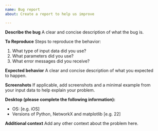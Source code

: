 ```yaml
---
name: Bug report
about: Create a report to help us improve

---
```


**Describe the bug**
A clear and concise description of what the bug is.

**To Reproduce**
Steps to reproduce the behavior:
1. What type of input data did you use?
2. What parameters did you use?
3. What error messages did you receive?

**Expected behavior**
A clear and concise description of what you expected to happen.

**Screenshots**
If applicable, add screenshots and a minimal example from your input data to help explain your problem.

**Desktop (please complete the following information):**
 - OS: [e.g. iOS]
 - Versions of Python, NetworkX and matplotlib [e.g. 22]

**Additional context**
Add any other context about the problem here.
